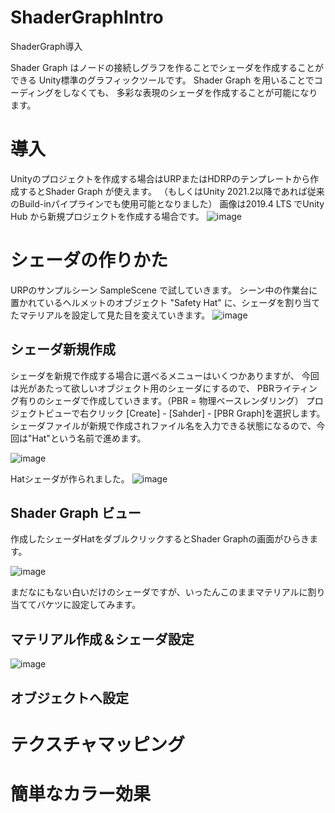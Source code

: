 # ShaderGraphIntro
ShaderGraph導入

Shader Graph はノードの接続しグラフを作ることでシェーダを作成することができる
Unity標準のグラフィックツールです。
Shader Graph を用いることでコーディングをしなくても、
多彩な表現のシェーダを作成することが可能になります。

# 導入
Unityのプロジェクトを作成する場合はURPまたはHDRPのテンプレートから作成するとShader Graph が使えます。
（もしくはUnity 2021.2以降であれば従来のBuild-inパイプラインでも使用可能となりました）
画像は2019.4 LTS でUnity Hub から新規プロジェクトを作成する場合です。
![image](https://user-images.githubusercontent.com/1992059/168628228-20773d83-c55a-4e53-833d-78e5f05e76ad.png)

# シェーダの作りかた

URPのサンプルシーン SampleScene で試していきます。
シーン中の作業台に置かれているヘルメットのオブジェクト "Safety Hat" に、シェーダを割り当てたマテリアルを設定して見た目を変えていきます。
![image](https://user-images.githubusercontent.com/1992059/168699568-49a8fd15-00f4-4d82-8aa8-62998ed18dd3.png)

## シェーダ新規作成 
シェーダを新規で作成する場合に選べるメニューはいくつかありますが、
今回は光があたって欲しいオブジェクト用のシェーダにするので、
PBRライティング有りのシェーダで作成していきます。（PBR = 物理ベースレンダリング）
プロジェクトビューで右クリック [Create] - [Sahder] - [PBR Graph]を選択します。
シェーダファイルが新規で作成されファイル名を入力できる状態になるので、今回は"Hat"という名前で進めます。

![image](https://user-images.githubusercontent.com/1992059/168700442-5643952b-7f2e-47d4-9a0b-f3307c9a1826.png)

Hatシェーダが作られました。
![image](https://user-images.githubusercontent.com/1992059/168700532-8c3e5dc7-1b91-4ef4-9dde-7868f096e887.png)

## Shader Graph ビュー

作成したシェーダHatをダブルクリックするとShader Graphの画面がひらきます。

![image](https://user-images.githubusercontent.com/1992059/168700684-35535051-5b93-465e-8d56-b0ebed9ab3ce.png)

まだなにもない白いだけのシェーダですが、いったんこのままマテリアルに割り当ててバケツに設定してみます。

## マテリアル作成＆シェーダ設定
![image](https://user-images.githubusercontent.com/1992059/168699080-aa95933d-ef0a-431f-a2e1-1733627a88d2.png)

## オブジェクトへ設定



# テクスチャマッピング

# 簡単なカラー効果